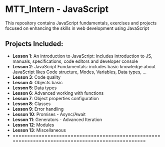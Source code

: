 # MTT_Intern - JavaScript 
This repository contains JavaScript fundamentals, exercises and projects focused on enhancing the skills in web development using JavaScript

## Projects Included:
- **Lesson 1**: An introduction to JavaScript: includes introduction to JS, manuals, specifications, code editors and developer console
- **Lesson 2**: JavaScript Fundamentals: includes basic knowledge about JavaScript likes Code structure, Modes, Variables, Data types, ...
- **Lesson 3**: Code quality
- **Lesson 4**: Objects basic
- **Lesson 5**: Data types
- **Lesson 6**: Advanced working with functions
- **Lesson 7**: Object properties configuration
- **Lesson 8**: Classes
- **Lesson 9**: Error handling
- **Lesson 10**: Promises - Async/Await
- **Lesson 11**: Generators - Advanced Iteration
- **Lesson 12**: Modules
- **Lesson 13**: Miscellaneous
- =================================================================================================
